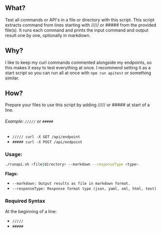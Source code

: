## What?
Test all commands or API's in a file or directory with this script.
This script extracts command from lines starting with ///// or ##### from the provided file(s).
It runs each command and prints the input command and output result one by one, optionally in markdown.

## Why?
I like to keep my curl commands commented alongside my endpoints, so this makes it easy to test everything at once. I recommend setting it as a start script so you can run all at once with `npm run apitest` or something similar.

## How?
Prepare your files to use this script by adding ///// or ##### at start of a line.
###### Example: `/////` or `#####`
- `///// curl -X GET /api/endpoint`
- `##### curl -X POST /api/endpoint`

### Usage: 
```bash
./runapi.sh <file|directory> --markdown --responseType <type>
```
**Flags:**
- `--markdown: Output results as file in markdown format.`
- `--responseType: Response format type (json, yaml, xml, html, text)`

### Required Syntax
At the beginning of a line:
- `/////`
- `#####`
